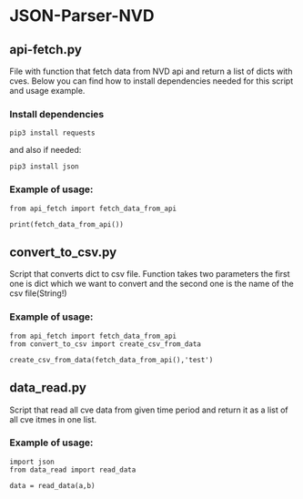 # JSON-Parser-NVD

## api-fetch.py

File with function that fetch data from NVD api and return a list of dicts with cves.
Below you can find how to install dependencies needed for this script and usage example.

### Install dependencies

```
pip3 install requests
```

and also if needed:

```
pip3 install json
```

### Example of usage:

```python3
from api_fetch import fetch_data_from_api

print(fetch_data_from_api())
```

## convert_to_csv.py

Script that converts dict to csv file. Function takes two parameters the first one is dict which we want to convert and the second one is the name of the csv file(String!)

### Example of usage:

```python3
from api_fetch import fetch_data_from_api
from convert_to_csv import create_csv_from_data

create_csv_from_data(fetch_data_from_api(),'test')
```

## data_read.py

Script that read all cve data from given time period and return it as a list of all cve itmes in one list.

### Example of usage:

```python3
import json
from data_read import read_data

data = read_data(a,b)
```
